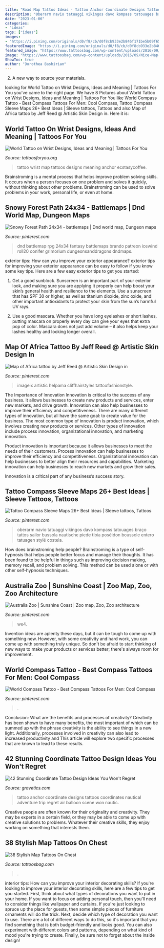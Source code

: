 ```yaml
---
title: "Road Map Tattoo Ideas - Tattoo Anchor Coordinate Designs Tattoos Coordinates Nautical Adventure Trip Regret Air Balloon Scene Won Nautic"
description: "Oberarm navio tatuaggi vikingos davo kompass tatouages braço tattos sailor bussola nautische piede tibia poséidon boussole entero tatuagen stylé costela"
date: "2023-01-06"
categories:
- "ideas"
tags: ["ideas"]
images:
- "https://i.pinimg.com/originals/d0/f8/cb/d0f8cb933e2b846f171be5b09f658714.jpg"
featuredImage: "https://i.pinimg.com/originals/d0/f8/cb/d0f8cb933e2b846f171be5b09f658714.jpg"
featured_image: "https://www.tattoosbag.com/wp-content/uploads/2016/09/Nice-Map-Tattoo-On-Chest.jpg"
image: "https://www.tattoosbag.com/wp-content/uploads/2016/09/Nice-Map-Tattoo-On-Chest.jpg"
ShowToc: true
author: "Dorothea Bashirian"
---
```



2. A new way to source your materials.

	

		
looking for World Tattoo on Wrist Designs, Ideas and Meaning | Tattoos For You you've came to the right page. We have 8 Pictures about World Tattoo on Wrist Designs, Ideas and Meaning | Tattoos For You like World Compass Tattoo - Best Compass Tattoos For Men: Cool Compass, Tattoo Compass Sleeve Maps 26+ Best Ideas | Sleeve tattoos, Tattoos and also Map of Africa tattoo by Jeff Reed @ Artistic Skin Design in. Here it is:
		
    
## World Tattoo On Wrist Designs, Ideas And Meaning | Tattoos For You

<img loading=lazy src="https://www.tattoosforyou.org/wp-content/uploads/2018/01/World-Tattoo-Wrist.jpg" onerror="this.onerror=null;this.src='https://tse2.mm.bing.net/th?id=OIP.kmDj6c5p7hJ2d3ChSXJftQHaHa&amp;pid=15.1';" alt="World Tattoo on Wrist Designs, Ideas and Meaning | Tattoos For You">

_Source: tattoosforyou.org_

>tattoo wrist map tattoos designs meaning anchor ecstasycoffee. 

	

Brainstroming is a mental process that helps improve problem solving skills. It occurs when a person focuses on one problem and solves it quickly, without thinking about other problems. Brainstroming can be used to solve problems in your work, personal life, or even at home.

    
## Snowy Forest Path 24x34 - Battlemaps | Dnd World Map, Dungeon Maps

<img loading=lazy src="https://i.pinimg.com/736x/10/7b/f4/107bf4ca7a8e960e33256f30c54fa7ff.jpg" onerror="this.onerror=null;this.src='https://tse4.mm.bing.net/th?id=OIP.G0Xlx9b8B8NLQMmj9fHalAHaKf&amp;pid=15.1';" alt="Snowy Forest Path 24x34 - battlemaps | Dnd world map, Dungeon maps">

_Source: pinterest.com_

>dnd battlemap rpg 24x34 fantasy battlemaps brando patreon icewind roll20 conifer grimorium dungeonsanddragons dndmaps. 

	

exterior tips: How can you improve your exterior appearance?
exterior tips for improving your exterior appearance can be easy to follow if you know some key tips. Here are a few easy exterior tips to get you started:
1. Get a good sunblock. Sunscreen is an important part of your exterior look, and making sure you are applying it properly can help boost your skin’s general health and resilience to the elements. Use a sunscreen that has SPF 30 or higher, as well as titanium dioxide, zinc oxide, and other important antioxidants to protect your skin from the sun’s harmful UV rays.

2. Use a good mascara. Whether you have long eyelashes or short lashes, putting mascara on properly every day can give your eyes that extra pop of color. Mascara does not just add volume – it also helps keep your lashes healthy and looking longer overall.

    
## Map Of Africa Tattoo By Jeff Reed @ Artistic Skin Design In

<img loading=lazy src="https://i.pinimg.com/originals/d0/f8/cb/d0f8cb933e2b846f171be5b09f658714.jpg" onerror="this.onerror=null;this.src='https://tse2.mm.bing.net/th?id=OIP.s0dVR7h2lGQ2Mh1h7F5epQHaMN&amp;pid=15.1';" alt="Map of Africa tattoo by Jeff Reed @ Artistic Skin Design in">

_Source: pinterest.com_

>imageix artistic helpama cliffhairstyles tattoofashionstyle. 

	

The Importance of Innovation
Innovation is critical to the success of any business. It allows businesses to create new products and services, enter new markets, and drive growth. Innovation can also help businesses to improve their efficiency and competitiveness.
There are many different types of innovation, but all have the same goal: to create value for the business. The most common type of innovation is product innovation, which involves creating new products or services. Other types of innovation include process innovation, organizational innovation, and marketing innovation.

Product innovation is important because it allows businesses to meet the needs of their customers. Process innovation can help businesses to improve their efficiency and competitiveness. Organizational innovation can help businesses to better align their resources and capabilities. Marketing innovation can help businesses to reach new markets and grow their sales.

Innovation is a critical part of any business’s success story.

    
## Tattoo Compass Sleeve Maps 26+ Best Ideas | Sleeve Tattoos, Tattoos

<img loading=lazy src="https://i.pinimg.com/736x/e8/16/0b/e8160b5f73e6018abc2eb3cf86538f0f.jpg" onerror="this.onerror=null;this.src='https://tse3.mm.bing.net/th?id=OIP.JFTL4uU2Xgc4ZpFA9D0eqwAAAA&amp;pid=15.1';" alt="Tattoo Compass Sleeve Maps 26+ Best Ideas | Sleeve tattoos, Tattoos">

_Source: pinterest.com_

>oberarm navio tatuaggi vikingos davo kompass tatouages braço tattos sailor bussola nautische piede tibia poséidon boussole entero tatuagen stylé costela. 

	

How does brainstroming help people?
Brainstroming is a type of self-hypnosis that helps people better focus and manage their thoughts. It has been found to be helpful in things such as improving decision making, memory recall, and problem solving. This method can be used alone or with other self-hypnosis techniques.

    
## Australia Zoo | Sunshine Coast | Zoo Map, Zoo, Zoo Architecture

<img loading=lazy src="https://i.pinimg.com/736x/97/55/b6/9755b670f0be21989043b1b2205577e3.jpg" onerror="this.onerror=null;this.src='https://tse1.mm.bing.net/th?id=OIP.9dr-XHcUNDT3McWiNs734AHaKd&amp;pid=15.1';" alt="Australia Zoo | Sunshine Coast | Zoo map, Zoo, Zoo architecture">

_Source: pinterest.com_

>we4. 

	

Invention ideas are aplenty these days, but it can be tough to come up with something new. However, with some creativity and hard work, you can come up with something truly unique. So don't be afraid to start thinking of new ways to make your products or services better; there's always room for improvement.

    
## World Compass Tattoo - Best Compass Tattoos For Men: Cool Compass

<img loading=lazy src="https://i.pinimg.com/736x/f2/2a/6e/f22a6e8eeb4a5fc0dc9a9e7bb96ab6de.jpg" onerror="this.onerror=null;this.src='https://tse2.mm.bing.net/th?id=OIP.1rUIedzgUDgshLfj5N49AwHaPZ&amp;pid=15.1';" alt="World Compass Tattoo - Best Compass Tattoos For Men: Cool Compass">

_Source: pinterest.com_

>. 

	

Conclusion: What are the benefits and processes of creativity?
Creativity has been shown to have many benefits, the most important of which can be summed up with the phrase creativity is the ability to see things in a new light. Additionally, processes involved in creativity can also lead to increased productivity and This article will explore two specific processes that are known to lead to these results.

    
## 42 Stunning Coordinate Tattoo Design Ideas You Won&#039;t Regret

<img loading=lazy src="http://www.gravetics.com/wp-content/uploads/2017/03/Nautical-Symbols.jpg" onerror="this.onerror=null;this.src='https://tse2.mm.bing.net/th?id=OIP.s4Eix7hGAv6cFxMPVgV27wHaJ4&amp;pid=15.1';" alt="42 Stunning Coordinate Tattoo Design Ideas You Won&#039;t Regret">

_Source: gravetics.com_

>tattoo anchor coordinate designs tattoos coordinates nautical adventure trip regret air balloon scene won nautic. 

	

Creative people are often known for their originality and creativity. They may be experts in a certain field, or they may be able to come up with creative solutions to problems. Whatever their creative skills, they enjoy working on something that interests them.

    
## 38 Stylish Map Tattoos On Chest

<img loading=lazy src="https://www.tattoosbag.com/wp-content/uploads/2016/09/Nice-Map-Tattoo-On-Chest.jpg" onerror="this.onerror=null;this.src='https://tse3.mm.bing.net/th?id=OIP.phYQ8YE-CSLu6zy371l7LwHaHa&amp;pid=15.1';" alt="38 Stylish Map Tattoos On Chest">

_Source: tattoosbag.com_

>. 

	

interior tips: How can you improve your interior decorating skills?
If you're looking to improve your interior decorating skills, here are a few tips to get you started. First, think about what types of decorations you want to put in your home. If you want to focus on adding personal touch, then you'll need to consider things like wallpaper and curtains. If you're just looking to spruce up the place for guests, then some simple pieces of furniture ornaments will do the trick.
Next, decide which type of decoration you want to use. There are a lot of different ways to do this, so it's important that you find something that is both budget-friendly and looks good. You can also experiment with different colors and patterns, depending on what kind of mood you're trying to create. Finally, be sure not to forget about the inside design!

